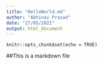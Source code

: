 ```yaml
---
title: "HelloWorld.md"
author: "Abhinav Prasad"
date: "27/05/2021"
output: html_document
---
```


```{r setup, include=FALSE}
knitr::opts_chunk$set(echo = TRUE)
```
##This is a markdown file





